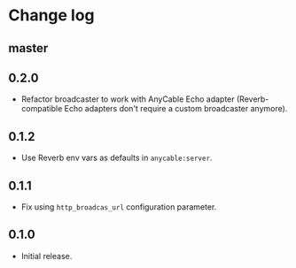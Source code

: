 # Change log

## master

## 0.2.0

- Refactor broadcaster to work with AnyCable Echo adapter (Reverb-compatible Echo adapters don't require a custom broadcaster anymore).

## 0.1.2

- Use Reverb env vars as defaults in `anycable:server`.

## 0.1.1

- Fix using `http_broadcas_url` configuration parameter.

## 0.1.0

- Initial release.
